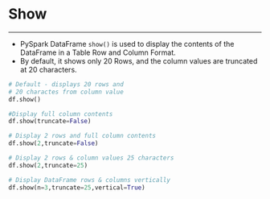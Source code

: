 # Show

---
* PySpark DataFrame `show()` is used to display the contents of the DataFrame in a Table Row and Column Format.
* By default, it shows only 20 Rows, and the column values are truncated at 20 characters.

```python
# Default - displays 20 rows and
# 20 charactes from column value
df.show()

#Display full column contents
df.show(truncate=False)

# Display 2 rows and full column contents
df.show(2,truncate=False)

# Display 2 rows & column values 25 characters
df.show(2,truncate=25)

# Display DataFrame rows & columns vertically
df.show(n=3,truncate=25,vertical=True)
```
